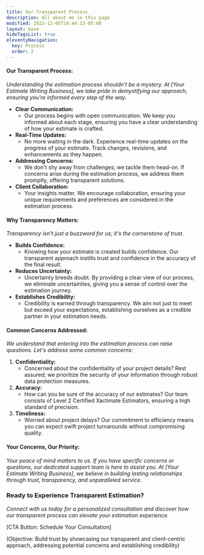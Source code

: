 ```yaml
---
title: Our Transparent Process
description: All about me in this page
modified: 2023-12-05T14:44:13-05:00
layout: base
hideTagsList: true
eleventyNavigation:
  key: Process
  order: 2
---
```

#### **Our Transparent Process:**

_Understanding the estimation process shouldn't be a mystery. At [Your Estimate Writing Business], we take pride in demystifying our approach, ensuring you're informed every step of the way._

- **Clear Communication:**
    - Our process begins with open communication. We keep you informed about each stage, ensuring you have a clear understanding of how your estimate is crafted.
- **Real-Time Updates:**
    - No more waiting in the dark. Experience real-time updates on the progress of your estimate. Track changes, revisions, and enhancements as they happen.
- **Addressing Concerns:**
    - We don't shy away from challenges; we tackle them head-on. If concerns arise during the estimation process, we address them promptly, offering transparent solutions.
- **Client Collaboration:**
    - Your insights matter. We encourage collaboration, ensuring your unique requirements and preferences are considered in the estimation process.

#### **Why Transparency Matters:**

_Transparency isn't just a buzzword for us; it's the cornerstone of trust._

- **Builds Confidence:**
    - Knowing how your estimate is created builds confidence. Our transparent approach instills trust and confidence in the accuracy of the final result.
- **Reduces Uncertainty:**
    - Uncertainty breeds doubt. By providing a clear view of our process, we eliminate uncertainties, giving you a sense of control over the estimation journey.
- **Establishes Credibility:**
    - Credibility is earned through transparency. We aim not just to meet but exceed your expectations, establishing ourselves as a credible partner in your estimation needs.

#### **Common Concerns Addressed:**

_We understand that entering into the estimation process can raise questions. Let's address some common concerns:_

1. **Confidentiality:**
    - Concerned about the confidentiality of your project details? Rest assured; we prioritize the security of your information through robust data protection measures.
2. **Accuracy:**
    - How can you be sure of the accuracy of our estimates? Our team consists of Level 2 Certified Xactimate Estimators, ensuring a high standard of precision.
3. **Timeliness:**
    - Worried about project delays? Our commitment to efficiency means you can expect swift project turnarounds without compromising quality.

#### **Your Concerns, Our Priority:**

_Your peace of mind matters to us. If you have specific concerns or questions, our dedicated support team is here to assist you. At [Your Estimate Writing Business], we believe in building lasting relationships through trust, transparency, and unparalleled service._

### **Ready to Experience Transparent Estimation?**

_Connect with us today for a personalized consultation and discover how our transparent process can elevate your estimation experience._

[CTA Button: Schedule Your Consultation]

(Objective: Build trust by showcasing our transparent and client-centric approach, addressing potential concerns and establishing credibility)
